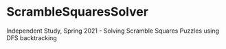 # ScrambleSquaresSolver
Independent Study, Spring 2021 - Solving Scramble Squares Puzzles using DFS backtracking

